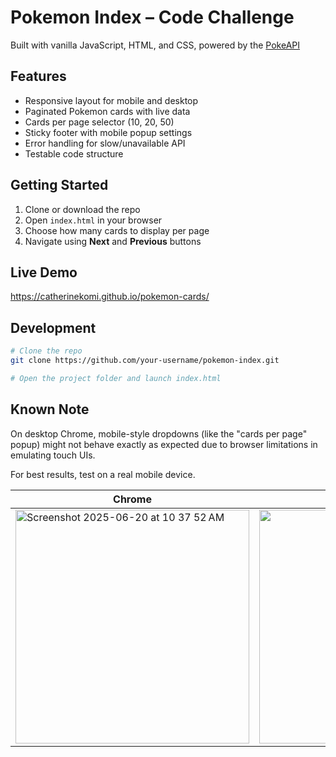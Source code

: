 # Pokemon Index – Code Challenge

Built with vanilla JavaScript, HTML, and CSS, powered by the [PokeAPI](https://pokeapi.co/)

## Features

- Responsive layout for mobile and desktop
- Paginated Pokemon cards with live data
- Cards per page selector (10, 20, 50)
- Sticky footer with mobile popup settings
- Error handling for slow/unavailable API
- Testable code structure

## Getting Started

1. Clone or download the repo
2. Open `index.html` in your browser
3. Choose how many cards to display per page
4. Navigate using **Next** and **Previous** buttons

## Live Demo

https://catherinekomi.github.io/pokemon-cards/

## Development

```bash
# Clone the repo
git clone https://github.com/your-username/pokemon-index.git

# Open the project folder and launch index.html
```

## Known Note
On desktop Chrome, mobile-style dropdowns (like the "cards per page" popup) might not behave exactly as expected due to browser limitations in emulating touch UIs.

For best results, test on a real mobile device.

|      Chrome       |    Mobile  |
|---------------------|------------|
| <img width="374" alt="Screenshot 2025-06-20 at 10 37 52 AM" src="https://github.com/user-attachments/assets/659ec080-ed0c-469f-80fc-9a04cf2c5b9c" /> | <img width="374" src="https://github.com/user-attachments/assets/36909a62-b87a-45ce-8592-28a9f2a50cbf" />| 

